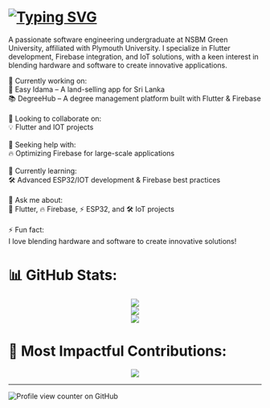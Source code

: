 <h1 align="left">
<!--<img src="https://media.giphy.com/media/hvRJCLFzcasrR4ia7z/giphy.gif" width="35">-->
<a href="https://git.io/typing-svg"><img src="https://readme-typing-svg.demolab.com?font=Roboto+Mono&pause=1000&color=00E2FF&width=435&lines=Hello!+I'm+Chenul+Dulmika+Thenuwara+%2C" alt="Typing SVG" /></a>
</h1>

<!--# 💫Hello! I'm Chenul Dulmika Thenuwara,-->
<p> A passionate software engineering undergraduate at NSBM Green University, affiliated with Plymouth University. I specialize in Flutter development, Firebase integration, and IoT solutions, with a keen interest in blending hardware and software to create innovative applications.</p>
<be>

🔭 Currently working on:<br>🚀 Easy Idama – A land-selling app for Sri Lanka<br>📚 DegreeHub – A degree management platform built with Flutter & Firebase<br><br>👯 Looking to collaborate on:<br>💡 Flutter and IOT projects<br><br>🤝 Seeking help with:<br>🔥 Optimizing Firebase for large-scale applications<br><br>🌱 Currently learning:<br>🛠 Advanced ESP32/IOT development & Firebase best practices<br><br>💬 Ask me about:<br>📱 Flutter, 🔥 Firebase, ⚡ ESP32, and 🛠 IoT projects<br><br>⚡ Fun fact:<br>I love blending hardware and software to create innovative solutions!


# 📊 GitHub Stats:
<div align="center">
  
![](https://github-readme-stats.vercel.app/api?username=Chenul-Thenuwara&theme=solarized-light&hide_border=false&include_all_commits=false&count_private=false)<br/>
![](https://nirzak-streak-stats.vercel.app/?user=Chenul-Thenuwara&theme=solarized-light&hide_border=false)<br/>
![](https://github-readme-stats.vercel.app/api/top-langs/?username=Chenul-Thenuwara&theme=solarized-light&hide_border=false&include_all_commits=false&count_private=false&layout=compact)
</div>


# 🚀 Most Impactful Contributions:
<div align="center">
  
![](https://github-contributor-stats.vercel.app/api?username=Chenul-Thenuwara&limit=5&theme=dark&combine_all_yearly_contributions=true)
</div>


---

![Profile view counter on GitHub](https://komarev.com/ghpvc/?username=Chenul-Thenuwara)



